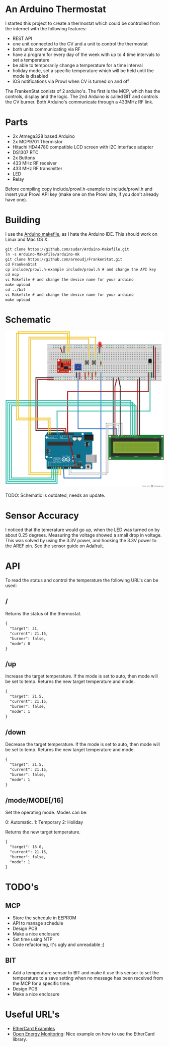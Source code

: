 # An Arduino Thermostat

I started this project to create a thermostat which could be controlled from the internet with the following features:

- REST API
- one unit connected to the CV and a unit to control the thermostat
- both units communicating via RF
- have a program for every day of the week with up to 4 time intervals to set a temperature
- be able to temporarily change a temperature for a time interval
- holiday mode, set a specific temperature which will be held until the mode is disabled
- iOS notifications via Prowl when CV is turned on and off

The FrankenStat conists of 2 arduino's. The first is the MCP, which has the
controls, display and the logic. The 2nd Arduino is called BIT and controls
the CV burner. Both Arduino's communicate through a 433MHz RF link.

# Parts

- 2x Atmega328 based Arduino
- 2x MCP9701 Thermistor
- Hitachi HD44780 compatible LCD screen with I2C interface adapter
- DS1307 RTC
- 2x Buttons
- 433 MHz RF receiver
- 433 MHz RF transmitter
- LED
- Relay

Before compiling copy include/prowl.h-example to include/prowl.h and insert your Prowl API key (make one on the Prowl site, if you don't already have one).

# Building

I use the [Arduino makefile](https://github.com/sudar/Arduino-Makefile.git), as I hate the Arduino IDE. This should work on Linux and Mac OS X.

    git clone https://github.com/sudar/Arduino-Makefile.git
    ln -s Arduino-Makefile/arduino-mk
    git clone https://github.com/arnoudj/FrankenStat.git
    cd FrankenStat
    cp include/prowl.h-example include/prowl.h # and change the API key
    cd mcp
    vi Makefile # and change the device name for your arduino
    make upload
    cd ../bit
    vi Makefile # and change the device name for your arduino
    make upload

# Schematic

<img src="FrankenStat.png">

TODO: Schematic is outdated, needs an update.

# Sensor Accuracy

I noticed that the temerature would go up, when the LED was turned on by about 0.25 degrees. Measuring the voltage showed a small drop in voltage. This was solved by using the 3.3V power, and hooking the 3.3V power to the AREF pin. See the sensor guide on [Adafruit](http://learn.adafruit.com/tmp36-temperature-sensor/using-a-temp-sensor).

# API

To read the status and control the temperature the following URL's can be used:

## /

Returns the status of the thermostat.

    {
      "target": 21,
      "current": 21.15,
      "burner": false,
      "mode": 0
    }

## /up

Increase the target temperature. If the mode is set to auto, then mode will be set to temp. Returns the new target temperature and mode.

    {
      "target": 21.5,
      "current": 21.15,
      "burner": false,
      "mode": 1
    }

## /down

Decrease the target temperature. If the mode is set to auto, then mode will be set to temp. Returns the new target temperature and mode.

    {
      "target": 21.5,
      "current": 21.15,
      "burner": false,
      "mode": 1
    }

## /mode/MODE[/16]

Set the operating mode. Modes can be:

0: Automatic.
1: Temporary
2: Holiday

Returns the new target temperature.

    {
      "target": 16.0,
      "current": 21.15,
      "burner": false,
      "mode": 1
    }

# TODO's

## MCP

- Store the schedule in EEPROM
- API to manage schedule
- Design PCB
- Make a nice enclosure
- Set time using NTP
- Code refactoring, it's ugly and unreadable  ;)

## BIT

- Add a temperature sensor to BIT and make it use this sensor to set the temperature to a save setting when no message has been received from the MCP for a specific time.
- Design PCB
- Make a nice enclosure

# Useful URL's

- [EtherCard Examples](https://github.com/thiseldo/EtherCardExamples)
- [Open Energy Monitoring](https://github.com/helxsz/Webinos---Open-energy-monitoring/blob/master/server2_4.pde): Nice example on how to use the EtherCard library.
